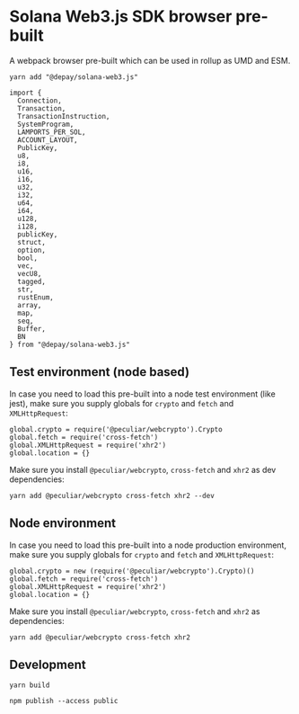# Solana Web3.js SDK browser pre-built

A webpack browser pre-built which can be used in rollup as UMD and ESM.

```
yarn add "@depay/solana-web3.js"
```

```
import {
  Connection,
  Transaction,
  TransactionInstruction,
  SystemProgram,
  LAMPORTS_PER_SOL,
  ACCOUNT_LAYOUT,
  PublicKey,
  u8,
  i8,
  u16,
  i16,
  u32,
  i32,
  u64,
  i64,
  u128,
  i128,
  publicKey,
  struct,
  option,
  bool,
  vec,
  vecU8,
  tagged,
  str,
  rustEnum,
  array,
  map,
  seq,
  Buffer,
  BN
} from "@depay/solana-web3.js"
```

## Test environment (node based)

In case you need to load this pre-built into a node test environment (like jest), make sure you supply globals for `crypto` and `fetch` and `XMLHttpRequest`:

```
global.crypto = require('@peculiar/webcrypto').Crypto
global.fetch = require('cross-fetch')
global.XMLHttpRequest = require('xhr2')
global.location = {}
```

Make sure you install `@peculiar/webcrypto`, `cross-fetch` and `xhr2` as dev dependencies:

```
yarn add @peculiar/webcrypto cross-fetch xhr2 --dev
```

## Node environment

In case you need to load this pre-built into a node production environment, make sure you supply globals for `crypto` and `fetch` and `XMLHttpRequest`:

```
global.crypto = new (require('@peculiar/webcrypto').Crypto)()
global.fetch = require('cross-fetch')
global.XMLHttpRequest = require('xhr2')
global.location = {}
```

Make sure you install `@peculiar/webcrypto`, `cross-fetch` and `xhr2` as dependencies:

```
yarn add @peculiar/webcrypto cross-fetch xhr2
```

## Development

```
yarn build
```

```
npm publish --access public
```

